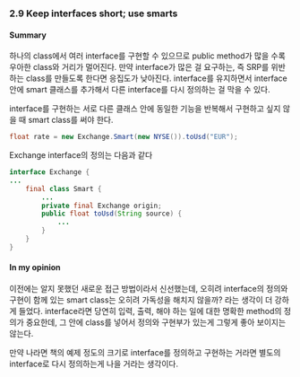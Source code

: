 ### 2.9 Keep interfaces short; use smarts

#### Summary

하나의 class에서 여러 interface를 구현할 수 있으므로 public method가 많을 수록 우아한 class와 거리가 멀어진다.
만약 interface가 많은 걸 요구하는, 즉 SRP를 위반하는 class를 만들도록 한다면 응집도가 낮아진다.
interface를 유지하면서 interface 안에 smart 클래스를 추가해서 다른 interface를 다시 정의하는 걸 막을 수 있다.

interface를 구현하는 서로 다른 클래스 안에 동일한 기능을 반복해서 구현하고 싶지 않을 때 smart class를 써야 한다.

``` Java
float rate = new Exchange.Smart(new NYSE()).toUsd("EUR");
```

Exchange interface의 정의는 다음과 같다

``` Java
interface Exchange {
...
    final class Smart {
        ...
        private final Exchange origin;
        public float toUsd(String source) {
            ...
        }
    }
}
```

#### In my opinion

이전에는 알지 못했던 새로운 접근 방법이라서 신선했는데, 오히려 interface의 정의와 구현이 함께 있는 smart class는 오히려 가독성을 해치지 않을까? 라는 생각이 더 강하게 들었다.
interface라면 당연히 입력, 출력, 해야 하는 일에 대한 명확한 method의 정의가 중요한데, 그 안에 class를 넣어서 정의와 구현부가 있는게 그렇게 좋아 보이지는 않는다.

만약 나라면 책의 예제 정도의 크기로 interface를 정의하고 구현하는 거라면 별도의 interface로 다시 정의하는게 나을 거라는 생각이다.